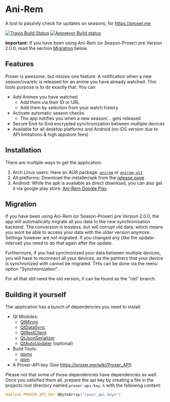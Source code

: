 # Ani-Rem
A tool to passivly check for updates on seasons, for https://proxer.me

[![Travis Build Status](https://travis-ci.org/Skycoder42/AniRem.svg?branch=master)](https://travis-ci.org/Skycoder42/AniRem)
[![Appveyor Build status](https://ci.appveyor.com/api/projects/status/kqmf5af1ngg2phqo/branch/master?svg=true)](https://ci.appveyor.com/project/Skycoder42/seasonproxer/branch/master)

**Important:** If you have been using Ani-Rem (or Season-Proxer) pre Version 2.0.0, read the section [Migration](#Migration) below.

## Features
Proxer is awesome, but misses one feature: A notification when a new season/ova/etc is released for an anime you have already watched. This tools purpose is to do exactly that. You can

- Add Animes you have watched
	- Add them via their ID or URL
	- Add them by selection from your watch history
- Activate automatic season checks
	- The app notifies you when a new season/... gets released
- Secure End-to-End encrypted synchronization between multiple devices
- Available for all desktop platforms and Android (no iOS version due to API limitations & high appstore fees)

## Installation
There are multiple ways to get the application:

1. Arch Linux users: Have an AUR package: [`anirem`](https://aur.archlinux.org/packages/anirem/) or [`anirem-git`](https://aur.archlinux.org/packages/anirem-git/)
2. All platforms: Download the installer/apk from the [release page](https://github.com/Skycoder42/SeasonProxer/releases)
3. Android: While the apk is available as direct download, you can also get it via google play store: [Ani-Rem Google Play](https://play.google.com/store/apps/details?id=de.skycoder42.anirem)

## Migration
If you have been using Ani-Rem (or Season-Proxer) pre Version 2.0.0, the app will automatically migrate all you data to the new synchronisation backend. The conversion is lossless, but will corrupt old data, which means you wont be able to access your data with the older version anymore. Settings however are not migrated. If you changed any (like the update-interval) you need to do that again after the update.

Furthermore, if you had synchronized your data between multiple devices, you will have to reconnect all your devices, as the partners that your device is synchronized with cannot be migrated. THis can be done via the menu
option "Synchronization".

For all that still need the old version, it can be found as the "old" branch.

## Building it yourself
The application has a bunch of dependencies you need to install:
- Qt Modules:
	- [QtMvvm](https://github.com/Skycoder42/QtMvvm)
	- [QtDataSync](https://github.com/Skycoder42/QtDataSync)
	- [QtRestClient](https://github.com/Skycoder42/QtRestClient)
	- [QtJsonSerializer](https://github.com/Skycoder42/QtJsonSerializer)
	- [QtAutoUpdater](https://github.com/Skycoder42/QtAutoUpdater) (optional)
- Build Tools:
	- [qpmx](https://github.com/Skycoder42/qpmx)
	- [qpm](https://github.com/Cutehacks/qpm)
- A Proxer-API key (See https://proxer.me/wiki/Proxer_API)

Please not that some of those dependencies have dependencies as well. Once you satisfied them all, prepare the api key
by creating a file in the projects root directory named `proxer-api-key.h` with the following content:

```cpp
#define PROXER_API_KEY QByteArray("<your_api_key>")
```